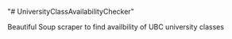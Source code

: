 "# UniversityClassAvailabilityChecker" 

Beautiful Soup scraper to find availbility of UBC university classes
